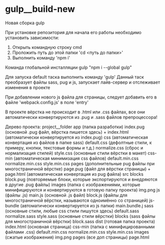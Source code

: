 # gulp__build-new
 Новая сборка gulp
 
 При установке репозитория для начала его работы необходимо установить зависимости:
 1. Открыть командную строку cmd
 2. Проложить путь до этой папки 'cd <путь до папки>'
 3. Выполнить команду 'npm i'
 
 Команда глобальной инсталляции gulp "npm i --global gulp"
 
 Для запуска default таска выполнить команду 'gulp'
 Данный таск преобразует файлы sass, pug и js, запускает лайв-сервер и отслеживает изменения в проекте
 
 При добавлении нового js файла для страницы, следует добавить его в файле 'webpack.config.js' в поле 'entry'
 
 В проекте вёрстка не происходит в .html или .css файлах, все они автоматически конвертируются из .pug и .sass файлов препроцессора!
 
Дерево проекта:
project__folder
  app (папка разработки)
    index.pug (основной .pug файл, вёрстка пишется здесь)
    + index.html (автоматически конвертируется из index.pug)
    css (автоматическая конвертация из файлов в папке sass)
      default.css (дефолтные стили, к примеру, кнопки, текстовые формы и т.д.)
      normalize.css (сброс и нормализация стилей)
      style.css (основные стили вёрстки в макет)
    css-min (автоматическая минимизация css файлов)
      default.min.css
      normalize.min.css
      style.min.css
    pages (дополнительные pug файлы при многостраничной вёрстке)
      page.pug (файл для вёрстки страницы)
      + page.html (автоматическая конвертация из pug файла)
    src
      blocks
        block.pug (повторяемые блоки, которые экспортируются и внедряются в другие .pug файлы)
      images (папка с изображениями, которые минифицируются и конвертируются в готовую папку проекта)
        img.png 
      js (файлы .js)
        main.js (основной .js файл)
        block.js (файлы для многостраничной вёрстки, называются одноимённо со страницей)
      js-bundle (автоматически конвертируется из js папки)
        main.bundle.j
      sass (основные стили, любые css стили пишутся здесь)
        default.sass
        normalize.sass
        style.sass (основные стили вёрстки)
        blocks (sass файлы для многостраничной вёрстки)
          block.sass 
  dist (готовая папка проекта)
    index.html (основная страница)
    css-min (папка с минифицированными файлами .css)
      default.min.css
      normalize.min.css
      style.min.css
    images (сжатые изображения)
      img.png
    pages (все доп страницы)
      page.html